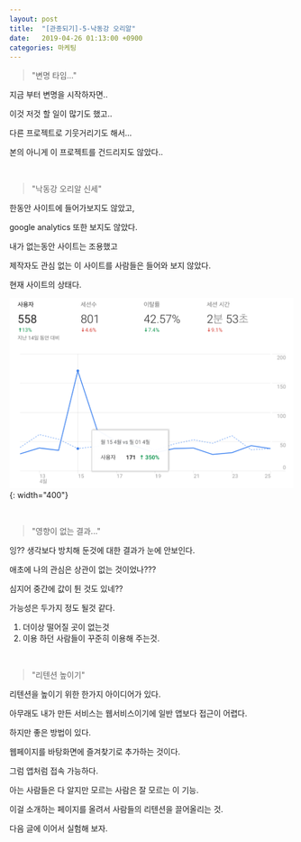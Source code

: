 ```yaml
---
layout: post
title:  "[관종되기]-5-낙동강 오리알"
date:   2019-04-26 01:13:00 +0900
categories: 마케팅
---
```


> "변명 타임..."

지금 부터 변명을 시작하자면..

이것 저것 할 일이 많기도 했고..

다른 프로젝트로 기웃거리기도 해서...

본의 아니게 이 프로젝트를 건드리지도 않았다..

<br>

> "낙동강 오리알 신세"

한동안 사이트에 들어가보지도 않았고,

google analytics 또한 보지도 않았다.

내가 없는동안 사이트는 조용했고

제작자도 관심 없는 이 사이트를 사람들은 들어와 보지 않았다.

현재 사이트의 상태다.

![실험1 결과](/assets/img/2019-04-26-duck-egg.png){: width="400"}

<br>

>"영향이 없는 결과..."

잉?? 생각보다 방치해 둔것에 대한 결과가 눈에 안보인다.

애초에 나의 관심은 상관이 없는 것이었나???

심지어 중간에 값이 튄 것도 있네??

가능성은 두가지 정도 될것 같다.

1. 더이상 떨어질 곳이 없는것
2. 이용 하던 사람들이 꾸준히 이용해 주는것.

<br>

> "리텐션 높이기"

리텐션을 높이기 위한 한가지 아이디어가 있다.

아무래도 내가 만든 서비스는 웹서비스이기에 일반 앱보다 접근이 어렵다.

하지만 좋은 방법이 있다.

웹페이지를 바탕화면에 즐겨찾기로 추가하는 것이다.

그럼 앱처럼 접속 가능하다.

아는 사람들은 다 알지만 모르는 사람은 잘 모르는 이 기능.

이걸 소개하는 페이지를 올려서 사람들의 리텐션을 끌어올리는 것.

다음 글에 이어서 실험해 보자.





